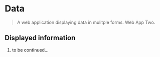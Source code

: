 # Data

> A web application displaying data in mulitple forms. Web App Two. 

## Displayed information 

1. to be continued...